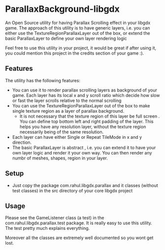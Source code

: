 ParallaxBackground-libgdx
=========================

An Open Source utility for having Parallax Scrolling effect in your libgdx game.
The approach of this utility is to have generic layers, i.e. you can either use the TextureRegionParallaxLayer out of the box, or extend the basic ParallaxLayer to define your own layer rendering logic

Feel free to use this utility in your project, it would be great if after using it, you could mention this project in the credits section of your game :).


Features
-----
The utility has the following features:
* You can use it to render parallax scrolling layers as background of your game. Each layer has its local x and y scroll ratio which decide how slow or fast the layer scrolls relative to the normal scrolling
* You can use the TextureRegionParallaxLayer out of the box to make single texture region as a layer of parallax background.
  * It is not necessary that the texture region of this layer be full screen . You can define top bottom left and right padding of the layer. This helps you have any resolution layer, without the texture region necessarily being of the same resolution.
* Each layer can have either Single or Repeat TileMode in x and y direction.
* The basic ParallaxLayer is abstract , i.e. you can extend it to have your own layer logic and render it your own way. You can then render any numbr of meshes, shapes, region in your layer.

Setup
-----

* Just copy the package com.rahul.libgdx.parallax and it classes (without test classes) in the src directory of your core libgdx project 

Usage
-----
Please see the GameListener class (a test) in the com.rahul.libgdx.parallax.test package. It is really easy to use this utility. The test pretty much explains everything.

Moreover all the classes are extremely well documented so you wont get lost.
